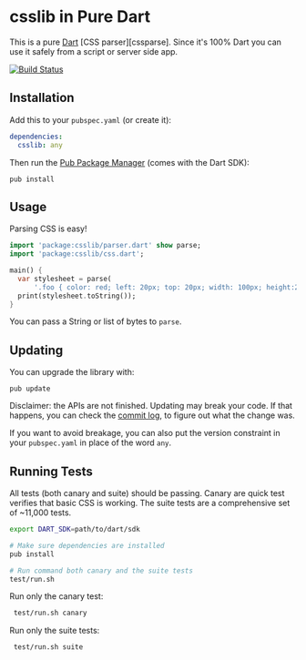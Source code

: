 csslib in Pure Dart
===================

This is a pure [Dart][dart] [CSS parser][cssparse]. Since it's 100%
Dart you can use it safely from a script or server side app.

[![Build Status](https://drone.io/github.com/dart-lang/csslib/status.png)](https://drone.io/github.com/dart-lang/csslib/latest)

Installation
------------

Add this to your `pubspec.yaml` (or create it):
```yaml
dependencies:
  csslib: any
```
Then run the [Pub Package Manager][pub] (comes with the Dart SDK):

    pub install

Usage
-----

Parsing CSS is easy!
```dart
import 'package:csslib/parser.dart' show parse;
import 'package:csslib/css.dart';

main() {
  var stylesheet = parse(
      '.foo { color: red; left: 20px; top: 20px; width: 100px; height:200px }');
  print(stylesheet.toString());
}
```

You can pass a String or list of bytes to `parse`.


Updating
--------

You can upgrade the library with:

    pub update

Disclaimer: the APIs are not finished. Updating may break your code. If that
happens, you can check the
[commit log](https://github.com/dart-lang/csslib/commits/master), to figure
out what the change was.

If you want to avoid breakage, you can also put the version constraint in your
`pubspec.yaml` in place of the word `any`.

Running Tests
-------------

All tests (both canary and suite) should be passing.  Canary are quick test
verifies that basic CSS is working.  The suite tests are a comprehensive set of
~11,000 tests.

```bash
export DART_SDK=path/to/dart/sdk

# Make sure dependencies are installed
pub install

# Run command both canary and the suite tests
test/run.sh
```

  Run only the canary test:

```bash
 test/run.sh canary
```

  Run only the suite tests:

```bash
 test/run.sh suite
```

[dart]: http://www.dartlang.org/
[pub]: http://www.dartlang.org/docs/pub-package-manager/
